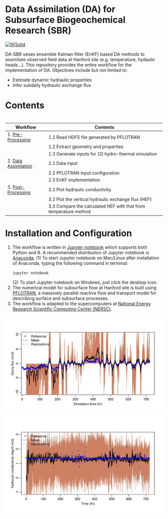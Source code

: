 # Data Assimilation (DA) for Subsurface Biogeochemical Research (SBR)

[![N|Solid](https://upload.wikimedia.org/wikipedia/en/thumb/1/17/Pacific_Northwest_National_Laboratory_logo.svg/200px-Pacific_Northwest_National_Laboratory_logo.svg.png)](https://www.pnnl.gov/)

DA-SBR ueses ensemble Kalman filter (EnKF) based DA methods to assimilate observed field data at Hanford site (e.g. temperature, hydaulic heads...). This repository provides the entire workflow for the implementation of DA. Objectives include but not limited to:

  - Estimate dynamic hydraulic properties
  - Infer subdaily hydraulic exchange flux

# Contents
# 
| Workflow | Contents |
| ------ | ------ |
| 1. [Pre-Processing](https://github.com/lovingckw/DA-SBR/blob/de59203c7399c596e7b24f05a147e28e63c7e23f/pre-processing.ipynb) | 1.1 Read HDF5 file generated by PFLOTRAN |
|                   | 1.2 Extract geometry and properties |
|                   | 1.3 Generate inputs for 1D hydro-thermal simulation |
| 2. [Data Assimilation](https://github.com/lovingckw/DA-SBR/blob/master/Data%20Assimilation.ipynb) | 2.1 Data input |
|                      | 2.2 PFLOTRAN input configuration |
|                      | 2.3 EnKF implementation |
| 3. [Post-Processing](https://github.com/lovingckw/DA-SBR/blob/de59203c7399c596e7b24f05a147e28e63c7e23f/post-processing.ipynb) | 3.1 Plot hydraulic conductivity  |
|                    | 3.2 Plot the vertical hydraulic exchange flux (HEF) |
|                    | 3.3 Compare the calculated HEF with that from temperature method|


# Installation and Configuration

1. The workflow is written in [Jupyter notebook](http://jupyter.org/) which supports both Python and R. A recommended distribution of Jupyter notebook is [Anaconda](https://www.anaconda.com/download/).
  (1) To start Jupyter notebook on Mac/Linux after installation of Anaconda, typing the following command in terminal:
    ```sh
    jupyter notebook
    ```
    (2) To start Jupyter notebook on Windows, just click the desktop icon. 
2. The numerical model for subsurface flow at Hanford site is built using [PFLOTRAN](http://www.pflotran.org/), a massively parallel reactive flow and transport model for describing surface and subsurface processes.
3. The workflow is adapted to the supercomputers at [National Energy Research Scientific Computing Center (NERSC)](http://www.nersc.gov/).

![Estimated flux](https://github.com/lovingckw/DA-SBR/blob/master/Doc/temp/Picture1.jpg)
![Estimated perm](https://github.com/lovingckw/DA-SBR/blob/master/Doc/temp/Picture4.jpg)
